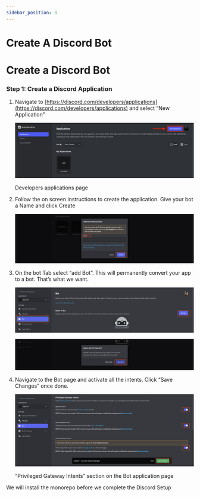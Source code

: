 ```yaml
---
sidebar_position: 3
---
```


# Create A Discord Bot

# Create a Discord Bot

### Step 1: Create a Discord Application

1. Navigate to [https://discord.com/developers/applications](https://discord.com/developers/applications) and select “New Application”
    
    ![Developers applications page](./imgs/img15.png)
    
    Developers applications page
    
2. Follow the on screen instructions to create the application.  Give your bot a Name and click Create
    
    ![Screen Shot 2022-06-19 at 1.03.20 PM.png](./imgs/img16.png)
    
3. On the bot Tab select “add Bot”.  This will permanently convert your app to a bot.  That’s what we want.
    
    ![Screen Shot 2022-06-19 at 1.08.05 PM.png](./imgs/img17.png)
    
    ![Screen Shot 2022-06-19 at 1.10.01 PM.png](./imgs/img18.png)
    
4. Navigate to the Bot page and activate all the intents. Click “Save Changes” once done.
    
    ![“Privileged Gateway Intents” section on the Bot application page](./imgs/img19.png)
    
    “Privileged Gateway Intents” section on the Bot application page
    

We will install the monorepo before we complete the Discord Setup